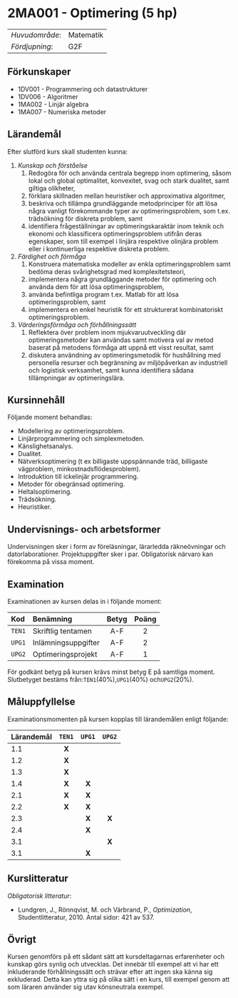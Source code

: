 # 2MA001 - Optimering (5 hp)

|     |     |
| --- | --- | 
| *Huvudområde*: | Matematik | 
| *Fördjupning*: | G2F | 

## Förkunskaper

- 1DV001 - Programmering och datastrukturer
- 1DV006 - Algoritmer
- 1MA002 - Linjär algebra
- 1MA007 - Numeriska metoder

## Lärandemål

Efter slutförd kurs skall studenten kunna:

1. *Kunskap och förståelse*
    1. Redogöra för och använda centrala begrepp inom optimering, såsom lokal och global optimalitet, konvexitet, svag och stark dualitet, samt giltiga olikheter,
    2. förklara skillnaden mellan heuristiker och approximativa algoritmer,
    3. beskriva och tillämpa grundläggande metodprinciper för att lösa några vanligt förekommande typer av optimeringsproblem, som t.ex. trädsökning för diskreta problem, samt
    4. identifiera frågeställningar av optimeringskaraktär inom teknik och ekonomi och klassificera optimeringsproblem utifrån deras egenskaper, som till exempel i linjära respektive olinjära problem eller i kontinuerliga respektive diskreta problem.
2. *Färdighet och förmåga*
    1. Konstruera matematiska modeller av enkla optimeringsproblem samt bedöma deras svårighetsgrad med komplexitetsteori,
    2. implementera några grundläggande metoder för optimering och använda dem för att lösa optimeringsproblem,
    3. använda befintliga program t.ex. Matlab för att lösa optimeringsproblem, samt
    4. implementera en enkel heuristik för ett strukturerat kombinatoriskt optimeringsproblem.
3. *Värderingsförmåga och förhållningssätt*
    1. Reflektera över problem inom mjukvaruutveckling där optimeringsmetoder kan användas samt motivera val av metod baserat på metodens förmåga att uppnå ett visst resultat, samt
    2. diskutera användning av optimeringsmetodik för hushållning med personella resurser och begränsning av miljöpåverkan av industriell och logistisk verksamhet, samt kunna identifiera sådana tillämpningar av optimeringslära.

## Kursinnehåll

Följande moment behandlas:

- Modellering av optimeringsproblem. 
- Linjärprogrammering och simplexmetoden. 
- Känslighetsanalys. 
- Dualitet. 
- Nätverksoptimering (t ex billigaste uppspännande träd, billigaste vägproblem, minkostnadsflödesproblem). 
- Introduktion till icke­linjär programmering. 
- Metoder för obegränsad optimering. 
- Heltalsoptimering. 
- Trädsökning. 
- Heuristiker.

## Undervisnings- och arbetsformer

Undervisningen sker i form av föreläsningar, lärarledda räkneövningar och datorlaborationer. Projektuppgifter sker i par. Obligatorisk närvaro kan förekomma på vissa moment.

## Examination

Examinationen av kursen delas in i följande moment:

| Kod  | Benämning             | Betyg | Poäng |  
| :--- | :-------------------- | :---: | :---: |  
|`TEN1`| Skriftlig tentamen    | A-F   | 2     |  
|`UPG1`| Inlämningsuppgifter   | A-F   | 2     |  
|`UPG2`| Optimeringsprojekt    | A-F   | 1     |

För godkänt betyg på kursen krävs minst betyg E på samtliga moment. Slutbetyget bestäms från:`TEN1`(40%),`UPG1`(40%) och`UPG2`(20%).

## Måluppfyllelse

Examinationsmomenten på kursen kopplas till lärandemålen enligt följande:

| Lärandemål |`TEN1` |`UPG1` |`UPG2` |
| :--------- | :---: | :---: | :---: |
| 1.1        | **X** |       |       |
| 1.2        | **X** |       |       |
| 1.3        | **X** |       |       |
| 1.4        | **X** | **X** |       |
| 2.1        | **X** | **X** |       |
| 2.2        | **X** | **X** |       |
| 2.3        |       | **X** | **X** |
| 2.4        |       | **X** |       |
| 3.1        |       |       | **X** |
| 3.1        |       | **X** |       |


## Kurslitteratur

*Obligatorisk litteratur*:

- Lundgren, J., Rönnqvist, M. och Värbrand, P., *Optimization*, Studentlitteratur, 2010. Antal sidor: 421 av 537.

## Övrigt

Kursen genomförs på ett sådant sätt att kursdeltagarnas erfarenheter och kunskap görs synlig och utvecklas. Det innebär till exempel att vi har ett inkluderande förhållningssätt och strävar efter att ingen ska känna sig exkluderad. Detta kan yttra sig på olika sätt i en kurs, till exempel genom att som läraren använder sig utav könsneutrala exempel.
